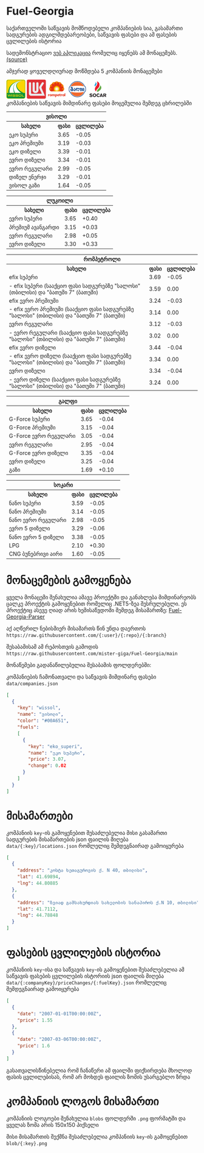 # Fuel-Georgia
საქართველოში საწვავის მომწოდებელი კომპანიების სია, გასამართი სადგურების ადგილმდებარეობები, საწვავის ფასები და ამ ფასების ცვლილების ისტორია

სადემონსტრაციო [ვებ აპლიკაცია](https://mister-giga.github.io/Fuel-Georgia-ReactJS/) რომელიც იყენებს ამ მონაცემებს. [(source)](https://github.com/mister-giga/Fuel-Georgia-ReactJS)

<!--PRICING-START-->
ამჯერად ყოველდღიურად მოწმდება 5 კომპანიის მონაცემები
<div>
<img src="https://raw.githubusercontent.com/mister-giga/Fuel-Georgia/main/blob/wissol.png" alt="wissol logo" width="50" >
<img src="https://raw.githubusercontent.com/mister-giga/Fuel-Georgia/main/blob/lukoil.png" alt="lukoil logo" width="50" >
<img src="https://raw.githubusercontent.com/mister-giga/Fuel-Georgia/main/blob/rompetrol.png" alt="rompetrol logo" width="50" >
<img src="https://raw.githubusercontent.com/mister-giga/Fuel-Georgia/main/blob/gulf.png" alt="gulf logo" width="50" >
<img src="https://raw.githubusercontent.com/mister-giga/Fuel-Georgia/main/blob/socar.png" alt="socar logo" width="50" >
</div>
კომპანიების საწვავის მიმდინარე ფასები მოცემულია შემდეგ ცხრილებში
<table>
<tr><th colSpan="3">ვისოლი</th></tr>
<tr><th>სახელი</th><th>ფასი</th><th>ცვლილება</th></th></tr>
<tr><td>ეკო სუპერი</td><td>3.65</td><td>-0.05</td></tr>
<tr><td>ეკო პრემიუმი</td><td>3.19</td><td>-0.03</td></tr>
<tr><td>ეკო დიზელი</td><td>3.39</td><td>-0.01</td></tr>
<tr><td>ევრო დიზელი</td><td>3.34</td><td>-0.01</td></tr>
<tr><td>ევრო რეგულარი</td><td>2.99</td><td>-0.05</td></tr>
<tr><td>დიზელ ენერჯი</td><td>3.29</td><td>-0.01</td></tr>
<tr><td>ვისოლ გაზი</td><td>1.64</td><td>-0.05</td></tr>
</table>
<table>
<tr><th colSpan="3">ლუკოილი</th></tr>
<tr><th>სახელი</th><th>ფასი</th><th>ცვლილება</th></th></tr>
<tr><td>ევრო სუპერი</td><td>3.65</td><td>+0.40</td></tr>
<tr><td>პრემიუმ ავანგარდი</td><td>3.15</td><td>+0.03</td></tr>
<tr><td>ევრო რეგულარი</td><td>2.98</td><td>+0.05</td></tr>
<tr><td>ევრო დიზელი</td><td>3.30</td><td>+0.33</td></tr>
</table>
<table>
<tr><th colSpan="3">რომპეტროლი</th></tr>
<tr><th>სახელი</th><th>ფასი</th><th>ცვლილება</th></th></tr>
<tr><td>efix სუპერი</td><td>3.69</td><td>-0.05</td></tr>
<tr><td>- efix სუპერი (სააქციო ფასი სადგურებზე "სალოსი" (თბილისი) და "ბათუმი 7" (ბათუმი)</td><td>3.59</td><td>0.00</td></tr>
<tr><td>efix ევრო პრემიუმი</td><td>3.24</td><td>-0.03</td></tr>
<tr><td>- efix ევრო პრემიუმი (სააქციო ფასი სადგურებზე "სალოსი" (თბილისი) და "ბათუმი 7" (ბათუმი)</td><td>3.14</td><td>0.00</td></tr>
<tr><td>ევრო რეგულარი</td><td>3.12</td><td>-0.03</td></tr>
<tr><td>- ევრო რეგულარი (სააქციო ფასი სადგურებზე "სალოსი" (თბილისი) და "ბათუმი 7" (ბათუმი)</td><td>3.02</td><td>0.00</td></tr>
<tr><td>efix ევრო დიზელი</td><td>3.44</td><td>-0.04</td></tr>
<tr><td>- efix ევრო დიზელი (სააქციო ფასი სადგურებზე "სალოსი" (თბილისი) და "ბათუმი 7" (ბათუმი)</td><td>3.34</td><td>0.00</td></tr>
<tr><td>ევრო დიზელი</td><td>3.34</td><td>-0.04</td></tr>
<tr><td>- ევრო დიზელი (სააქციო ფასი სადგურებზე "სალოსი" (თბილისი) და "ბათუმი 7" (ბათუმი)</td><td>3.24</td><td>0.00</td></tr>
</table>
<table>
<tr><th colSpan="3">გალფი</th></tr>
<tr><th>სახელი</th><th>ფასი</th><th>ცვლილება</th></th></tr>
<tr><td>G-Force სუპერი</td><td>3.65</td><td>-0.04</td></tr>
<tr><td>G-Force პრემიუმი</td><td>3.15</td><td>-0.04</td></tr>
<tr><td>G-Force ევრო რეგულარი</td><td>3.05</td><td>-0.04</td></tr>
<tr><td>ევრო რეგულარი</td><td>2.95</td><td>-0.04</td></tr>
<tr><td>G-Force ევრო დიზელი</td><td>3.35</td><td>-0.04</td></tr>
<tr><td>ევრო დიზელი</td><td>3.25</td><td>-0.04</td></tr>
<tr><td>გაზი</td><td>1.69</td><td>+0.10</td></tr>
</table>
<table>
<tr><th colSpan="3">სოკარი</th></tr>
<tr><th>სახელი</th><th>ფასი</th><th>ცვლილება</th></th></tr>
<tr><td>ნანო სუპერი</td><td>3.59</td><td>-0.05</td></tr>
<tr><td>ნანო პრემიუმი</td><td>3.14</td><td>-0.05</td></tr>
<tr><td>ნანო ევრო რეგულარი</td><td>2.98</td><td>-0.05</td></tr>
<tr><td>ევრო 5 დიზელი</td><td>3.29</td><td>-0.06</td></tr>
<tr><td>ნანო ევრო 5 დიზელი</td><td>3.38</td><td>-0.05</td></tr>
<tr><td>LPG</td><td>2.10</td><td>+0.30</td></tr>
<tr><td>CNG ბუნებრივი აირი</td><td>1.60</td><td>-0.05</td></tr>
</table>

<!--PRICING-END-->

# მონაცემების გამოყენება
ყველა მონაცემი შენახულია ამავე პროექტში და განახლება მიმდინარეობს ცალკე პროექტის გამოყენებით რომელიც .NET5-ზეა შესრულებული. ეს პროექტიც ასევე ღიად არის ხემისაწვდომი შემდეგ მისამართზე: [Fuel-Georgia-Parser](https://github.com/mister-giga/Fuel-Georgia-Parser)


აქ აღწერილ ნებისმიერ მისამართს წინ უნდა დაერთოს ```https://raw.githubusercontent.com/{:user}/{:repo}/{:branch}```

შესაბამისამ ამ რეპოსთვის გამოდის ```https://raw.githubusercontent.com/mister-giga/Fuel-Georgia/main```


მონაწემები გადანაწილებულია შესაბამის ფოლდერებში:

კომპანიების ჩამონათვალი და საწვავის მიმდინარე ფასები ```data/companies.json```

```JSON
[
  {
    "key": "wissol",
    "name": "ვისოლი",
    "color": "#00A651",
    "fuels": 
    [
      {
        "key": "eko_superi",
        "name": "ეკო სუპერი",
        "price": 3.07,
        "change": 0.02
      }
    ]
  }
]
```
# მისამართები
კომპანიის ```key```-ის გამოყენებით შესაძლებელია მისი გასამართი სადგურების მისამართების json ფაილის მიღება  ```data/{:key}/locations.json``` რომლელიც შემდეგნაირად გამოიყურება

```JSON
[
  {
    "address": "კოსტა ხეთაგუროვის ქ. N 40, თბილისი",
    "lat": 41.69894,
    "lng": 44.80885
  },
  {
    "address": "ზვიად გამსახურდიას სახელობის სანაპიროს ქ.N 10, თბილისი",
    "lat": 41.7112,
    "lng": 44.78848
  }
]
```
# ფასების ცვლილების ისტორია
კომპანიის ```key```-ისა და საწვავის ```key```-ის გამოყენებით შესაძლებელია ამ საწვავის ფასების ცვლილების ისტორიის json ფაილის მიღება  ```data/{:companyKey}/priceChanges/{:fuelKey}.json``` რომლელიც შემდეგნაირად გამოიყურება
```JSON
[
  {
    "date": "2007-01-01T00:00:00Z",
    "price": 1.55
  },
  {
    "date": "2007-03-06T00:00:00Z",
    "price": 1.6
  }
]
```
გასათვალისწინებელია რომ ჩანაწერი ამ ფაილში ფიქსირდება მხოლოდ ფასის ცვლილებისას, რომ არ მოხდეს ფაილის ზომის უსარგებლო ზრდა

# კომპანიის ლოგოს მისამართი
კომპანიის ლოგოები შენახულია ```blobs``` ფოლდერში ```.png``` ფორმატში და ყველას ზომა არის 150x150 პიქსელი

მისი მისამართის შექმნა შესაძლებელია კომპანიის ```key```-ის გამოყენებით ```blob/{:key}.png```
